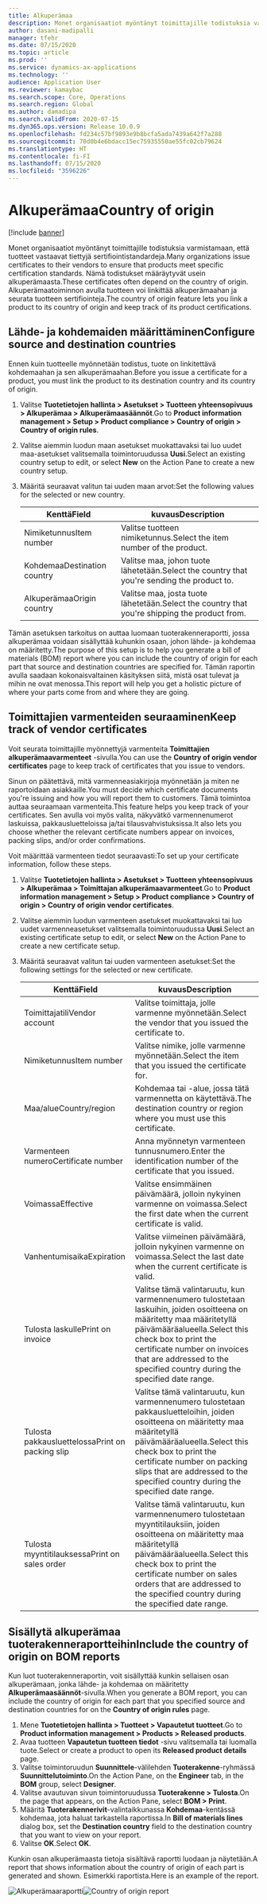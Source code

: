 ```yaml
---
title: Alkuperämaa
description: Monet organisaatiot myöntänyt toimittajille todistuksia varmistamaan, että tuotteet vastaavat tiettyjä sertifiointistandardeja. Nämä todistukset määräytyvät usein alkuperämaasta. Tässä ohjeaiheessa käsitellään alkuperämaatoimintoa, jonka avulla tuotteen voi linkittää alkuperämaahan ja seurata tuotteen sertifiointeja.
author: dasani-madipalli
manager: tfehr
ms.date: 07/15/2020
ms.topic: article
ms.prod: ''
ms.service: dynamics-ax-applications
ms.technology: ''
audience: Application User
ms.reviewer: kamaybac
ms.search.scope: Core, Operations
ms.search.region: Global
ms.author: damadipa
ms.search.validFrom: 2020-07-15
ms.dyn365.ops.version: Release 10.0.9
ms.openlocfilehash: fd234c57bf9893e9b8bcfa5ada7439a642f7a288
ms.sourcegitcommit: 70d0b4e6bdacc15ec75935550ae55fc02cb79624
ms.translationtype: HT
ms.contentlocale: fi-FI
ms.lasthandoff: 07/15/2020
ms.locfileid: "3596226"
---
```

# <a name="country-of-origin"></a><span data-ttu-id="ecd05-105">Alkuperämaa</span><span class="sxs-lookup"><span data-stu-id="ecd05-105">Country of origin</span></span>

[!include [banner](../includes/banner.md)]

<span data-ttu-id="ecd05-106">Monet organisaatiot myöntänyt toimittajille todistuksia varmistamaan, että tuotteet vastaavat tiettyjä sertifiointistandardeja.</span><span class="sxs-lookup"><span data-stu-id="ecd05-106">Many organizations issue certificates to their vendors to ensure that products meet specific certification standards.</span></span> <span data-ttu-id="ecd05-107">Nämä todistukset määräytyvät usein alkuperämaasta.</span><span class="sxs-lookup"><span data-stu-id="ecd05-107">These certificates often depend on the country of origin.</span></span> <span data-ttu-id="ecd05-108">Alkuperämaatoiminnon avulla tuotteen voi linkittää alkuperämaahan ja seurata tuotteen sertifiointeja.</span><span class="sxs-lookup"><span data-stu-id="ecd05-108">The country of origin feature lets you link a product to its country of origin and keep track of its product certifications.</span></span>

## <a name="configure-source-and-destination-countries"></a><span data-ttu-id="ecd05-109">Lähde- ja kohdemaiden määrittäminen</span><span class="sxs-lookup"><span data-stu-id="ecd05-109">Configure source and destination countries</span></span>

<span data-ttu-id="ecd05-110">Ennen kuin tuotteelle myönnetään todistus, tuote on linkitettävä kohdemaahan ja sen alkuperämaahan.</span><span class="sxs-lookup"><span data-stu-id="ecd05-110">Before you issue a certificate for a product, you must link the product to its destination country and its country of origin.</span></span>

1. <span data-ttu-id="ecd05-111">Valitse **Tuotetietojen hallinta \> Asetukset \> Tuotteen yhteensopivuus \> Alkuperämaa \> Alkuperämaasäännöt**.</span><span class="sxs-lookup"><span data-stu-id="ecd05-111">Go to **Product information management \> Setup \> Product compliance \> Country of origin \> Country of origin rules**.</span></span>
2. <span data-ttu-id="ecd05-112">Valitse aiemmin luodun maan asetukset muokattavaksi tai luo uudet maa-asetukset valitsemalla toimintoruudussa **Uusi**.</span><span class="sxs-lookup"><span data-stu-id="ecd05-112">Select an existing country setup to edit, or select **New** on the Action Pane to create a new country setup.</span></span>
3. <span data-ttu-id="ecd05-113">Määritä seuraavat valitun tai uuden maan arvot:</span><span class="sxs-lookup"><span data-stu-id="ecd05-113">Set the following values for the selected or new country.</span></span>

    | <span data-ttu-id="ecd05-114">Kenttä</span><span class="sxs-lookup"><span data-stu-id="ecd05-114">Field</span></span> | <span data-ttu-id="ecd05-115">kuvaus</span><span class="sxs-lookup"><span data-stu-id="ecd05-115">Description</span></span> |
    |---|---|
    | <span data-ttu-id="ecd05-116">Nimiketunnus</span><span class="sxs-lookup"><span data-stu-id="ecd05-116">Item number</span></span> | <span data-ttu-id="ecd05-117">Valitse tuotteen nimiketunnus.</span><span class="sxs-lookup"><span data-stu-id="ecd05-117">Select the item number of the product.</span></span> |
    | <span data-ttu-id="ecd05-118">Kohdemaa</span><span class="sxs-lookup"><span data-stu-id="ecd05-118">Destination country</span></span> | <span data-ttu-id="ecd05-119">Valitse maa, johon tuote lähetetään.</span><span class="sxs-lookup"><span data-stu-id="ecd05-119">Select the country that you're sending the product to.</span></span> |
    | <span data-ttu-id="ecd05-120">Alkuperämaa</span><span class="sxs-lookup"><span data-stu-id="ecd05-120">Origin country</span></span> | <span data-ttu-id="ecd05-121">Valitse maa, josta tuote lähetetään.</span><span class="sxs-lookup"><span data-stu-id="ecd05-121">Select the country that you're shipping the product from.</span></span> |

<span data-ttu-id="ecd05-122">Tämän asetuksen tarkoitus on auttaa luomaan tuoterakenneraportti, jossa alkuperämaa voidaan sisällyttää kuhunkin osaan, johon lähde- ja kohdemaa on määritetty.</span><span class="sxs-lookup"><span data-stu-id="ecd05-122">The purpose of this setup is to help you generate a bill of materials (BOM) report where you can include the country of origin for each part that source and destination countries are specified for.</span></span> <span data-ttu-id="ecd05-123">Tämän raportin avulla saadaan kokonaisvaltainen käsityksen siitä, mistä osat tulevat ja mihin ne ovat menossa.</span><span class="sxs-lookup"><span data-stu-id="ecd05-123">This report will help you get a holistic picture of where your parts come from and where they are going.</span></span>

## <a name="keep-track-of-vendor-certificates"></a><span data-ttu-id="ecd05-124">Toimittajien varmenteiden seuraaminen</span><span class="sxs-lookup"><span data-stu-id="ecd05-124">Keep track of vendor certificates</span></span>

<span data-ttu-id="ecd05-125">Voit seurata toimittajille myönnettyjä varmenteita **Toimittajien alkuperämaavarmenteet** -sivulla.</span><span class="sxs-lookup"><span data-stu-id="ecd05-125">You can use the **Country of origin vendor certificates** page to keep track of certificates that you issue to vendors.</span></span>

<span data-ttu-id="ecd05-126">Sinun on päätettävä, mitä varmenneasiakirjoja myönnetään ja miten ne raportoidaan asiakkaille.</span><span class="sxs-lookup"><span data-stu-id="ecd05-126">You must decide which certificate documents you're issuing and how you will report them to customers.</span></span> <span data-ttu-id="ecd05-127">Tämä toimintoa auttaa seuraamaan varmenteita.</span><span class="sxs-lookup"><span data-stu-id="ecd05-127">This feature helps you keep track of your certificates.</span></span> <span data-ttu-id="ecd05-128">Sen avulla voi myös valita, näkyvätkö varmennenumerot laskuissa, pakkausluetteloissa ja/tai tilausvahvistuksissa.</span><span class="sxs-lookup"><span data-stu-id="ecd05-128">It also lets you choose whether the relevant certificate numbers appear on invoices, packing slips, and/or order confirmations.</span></span>

<span data-ttu-id="ecd05-129">Voit määrittää varmenteen tiedot seuraavasti:</span><span class="sxs-lookup"><span data-stu-id="ecd05-129">To set up your certificate information, follow these steps.</span></span>

1. <span data-ttu-id="ecd05-130">Valitse **Tuotetietojen hallinta \> Asetukset \> Tuotteen yhteensopivuus \> Alkuperämaa \> Toimittajan alkuperämaavarmenteet**.</span><span class="sxs-lookup"><span data-stu-id="ecd05-130">Go to **Product information management \> Setup \> Product compliance \> Country of origin \> Country of origin vendor certificates**.</span></span>
2. <span data-ttu-id="ecd05-131">Valitse aiemmin luodun varmenteen asetukset muokattavaksi tai luo uudet varmenneasetukset valitsemalla toimintoruudussa **Uusi**.</span><span class="sxs-lookup"><span data-stu-id="ecd05-131">Select an existing certificate setup to edit, or select **New** on the Action Pane to create a new certificate setup.</span></span>
3. <span data-ttu-id="ecd05-132">Määritä seuraavat valitun tai uuden varmenteen asetukset:</span><span class="sxs-lookup"><span data-stu-id="ecd05-132">Set the following settings for the selected or new certificate.</span></span>

    | <span data-ttu-id="ecd05-133">Kenttä</span><span class="sxs-lookup"><span data-stu-id="ecd05-133">Field</span></span> | <span data-ttu-id="ecd05-134">kuvaus</span><span class="sxs-lookup"><span data-stu-id="ecd05-134">Description</span></span> |
    |---|---|
    | <span data-ttu-id="ecd05-135">Toimittajatili</span><span class="sxs-lookup"><span data-stu-id="ecd05-135">Vendor account</span></span> | <span data-ttu-id="ecd05-136">Valitse toimittaja, jolle varmenne myönnetään.</span><span class="sxs-lookup"><span data-stu-id="ecd05-136">Select the vendor that you issued the certificate to.</span></span> |
    | <span data-ttu-id="ecd05-137">Nimiketunnus</span><span class="sxs-lookup"><span data-stu-id="ecd05-137">Item number</span></span> | <span data-ttu-id="ecd05-138">Valitse nimike, jolle varmenne myönnetään.</span><span class="sxs-lookup"><span data-stu-id="ecd05-138">Select the item that you issued the certificate for.</span></span> |
    | <span data-ttu-id="ecd05-139">Maa/alue</span><span class="sxs-lookup"><span data-stu-id="ecd05-139">Country/region</span></span> | <span data-ttu-id="ecd05-140">Kohdemaa tai -alue, jossa tätä varmennetta on käytettävä.</span><span class="sxs-lookup"><span data-stu-id="ecd05-140">The destination country or region where you must use this certificate.</span></span> |
    | <span data-ttu-id="ecd05-141">Varmenteen numero</span><span class="sxs-lookup"><span data-stu-id="ecd05-141">Certificate number</span></span> | <span data-ttu-id="ecd05-142">Anna myönnetyn varmenteen tunnusnumero.</span><span class="sxs-lookup"><span data-stu-id="ecd05-142">Enter the identification number of the certificate that you issued.</span></span> |
    | <span data-ttu-id="ecd05-143">Voimassa</span><span class="sxs-lookup"><span data-stu-id="ecd05-143">Effective</span></span> | <span data-ttu-id="ecd05-144">Valitse ensimmäinen päivämäärä, jolloin nykyinen varmenne on voimassa.</span><span class="sxs-lookup"><span data-stu-id="ecd05-144">Select the first date when the current certificate is valid.</span></span>|
    | <span data-ttu-id="ecd05-145">Vanhentumisaika</span><span class="sxs-lookup"><span data-stu-id="ecd05-145">Expiration</span></span> | <span data-ttu-id="ecd05-146">Valitse viimeinen päivämäärä, jolloin nykyinen varmenne on voimassa.</span><span class="sxs-lookup"><span data-stu-id="ecd05-146">Select the last date when the current certificate is valid.</span></span> |
    | <span data-ttu-id="ecd05-147">Tulosta laskulle</span><span class="sxs-lookup"><span data-stu-id="ecd05-147">Print on invoice</span></span> | <span data-ttu-id="ecd05-148">Valitse tämä valintaruutu, kun varmennenumero tulostetaan laskuihin, joiden osoitteena on määritetty maa määritetyllä päivämääräalueella.</span><span class="sxs-lookup"><span data-stu-id="ecd05-148">Select this check box to print the certificate number on invoices that are addressed to the specified country during the specified date range.</span></span> |
    | <span data-ttu-id="ecd05-149">Tulosta pakkausluettelossa</span><span class="sxs-lookup"><span data-stu-id="ecd05-149">Print on packing slip</span></span> | <span data-ttu-id="ecd05-150">Valitse tämä valintaruutu, kun varmennenumero tulostetaan pakkausluetteloihin, joiden osoitteena on määritetty maa määritetyllä päivämääräalueella.</span><span class="sxs-lookup"><span data-stu-id="ecd05-150">Select this check box to print the certificate number on packing slips that are addressed to the specified country during the specified date range.</span></span> |
    | <span data-ttu-id="ecd05-151">Tulosta myyntitilauksessa</span><span class="sxs-lookup"><span data-stu-id="ecd05-151">Print on sales order</span></span> | <span data-ttu-id="ecd05-152">Valitse tämä valintaruutu, kun varmennenumero tulostetaan myyntitilauksiin, joiden osoitteena on määritetty maa määritetyllä päivämääräalueella.</span><span class="sxs-lookup"><span data-stu-id="ecd05-152">Select this check box to print the certificate number on sales orders that are addressed to the specified country during the specified date range.</span></span> |

## <a name="include-the-country-of-origin-on-bom-reports"></a><span data-ttu-id="ecd05-153">Sisällytä alkuperämaa tuoterakenneraportteihin</span><span class="sxs-lookup"><span data-stu-id="ecd05-153">Include the country of origin on BOM reports</span></span>

<span data-ttu-id="ecd05-154">Kun luot tuoterakenneraportin, voit sisällyttää kunkin sellaisen osan alkuperämaan, jonka lähde- ja kohdemaa on määritetty **Alkuperämaasäännöt**-sivulla.</span><span class="sxs-lookup"><span data-stu-id="ecd05-154">When you generate a BOM report, you can include the country of origin for each part that you specified source and destination countries for on the **Country of origin rules** page.</span></span>

1. <span data-ttu-id="ecd05-155">Mene **Tuotetietojen hallinta \> Tuotteet \> Vapautetut tuotteet**.</span><span class="sxs-lookup"><span data-stu-id="ecd05-155">Go to **Product information management \> Products \> Released products**.</span></span>
1. <span data-ttu-id="ecd05-156">Avaa tuotteen **Vapautetun tuotteen tiedot** -sivu valitsemalla tai luomalla tuote.</span><span class="sxs-lookup"><span data-stu-id="ecd05-156">Select or create a product to open its **Released product details** page.</span></span>
1. <span data-ttu-id="ecd05-157">Valitse toimintoruudun **Suunnittele**-välilehden **Tuoterakenne**-ryhmässä **Suunnittelutoiminto**.</span><span class="sxs-lookup"><span data-stu-id="ecd05-157">On the Action Pane, on the **Engineer** tab, in the **BOM** group, select **Designer**.</span></span>
1. <span data-ttu-id="ecd05-158">Valitse avautuvan sivun toimintoruudussa **Tuoterakenne \> Tulosta**.</span><span class="sxs-lookup"><span data-stu-id="ecd05-158">On the page that appears, on the Action Pane, select **BOM \> Print**.</span></span>
1. <span data-ttu-id="ecd05-159">Määritä **Tuoterakennerivit**-valintaikkunassa **Kohdemaa**-kentässä kohdemaa, jota haluat tarkastella raportissa.</span><span class="sxs-lookup"><span data-stu-id="ecd05-159">In **Bill of materials lines** dialog box, set the **Destination country** field to the destination country that you want to view on your report.</span></span>
1. <span data-ttu-id="ecd05-160">Valitse **OK**.</span><span class="sxs-lookup"><span data-stu-id="ecd05-160">Select **OK**.</span></span>

<span data-ttu-id="ecd05-161">Kunkin osan alkuperämaasta tietoja sisältävä raportti luodaan ja näytetään.</span><span class="sxs-lookup"><span data-stu-id="ecd05-161">A report that shows information about the country of origin of each part is generated and shown.</span></span> <span data-ttu-id="ecd05-162">Esimerkki raportista.</span><span class="sxs-lookup"><span data-stu-id="ecd05-162">Here is an example of the report.</span></span>

<span data-ttu-id="ecd05-163">![Alkuperämaaraportti](media/country-of-origin-report.png "Alkuperämaaraportti")</span><span class="sxs-lookup"><span data-stu-id="ecd05-163">![Country of origin report](media/country-of-origin-report.png "Country of origin report")</span></span>
